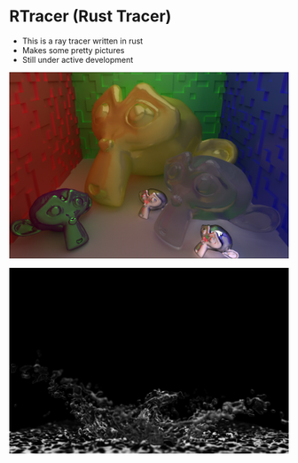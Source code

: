 # RTracer (Rust Tracer)

- This is a ray tracer written in rust
- Makes some pretty pictures
- Still under active development


![Suzanne](https://github.com/ihawn/RTracer/blob/main/Renders/30.PNG)
  
![Splash](https://github.com/ihawn/RTracer/blob/main/Renders/splash.png)

